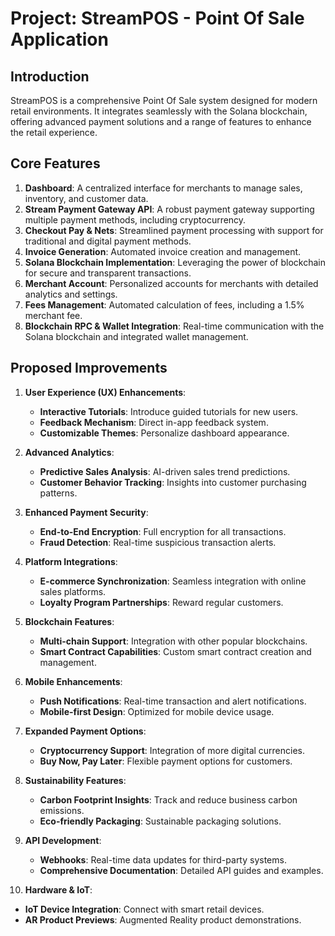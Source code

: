 # Project: StreamPOS - Point Of Sale Application

## Introduction

StreamPOS is a comprehensive Point Of Sale system designed for modern retail environments. It integrates seamlessly with the Solana blockchain, offering advanced payment solutions and a range of features to enhance the retail experience.

## Core Features

1. **Dashboard**: A centralized interface for merchants to manage sales, inventory, and customer data.
2. **Stream Payment Gateway API**: A robust payment gateway supporting multiple payment methods, including cryptocurrency.
3. **Checkout Pay & Nets**: Streamlined payment processing with support for traditional and digital payment methods.
4. **Invoice Generation**: Automated invoice creation and management.
5. **Solana Blockchain Implementation**: Leveraging the power of blockchain for secure and transparent transactions.
6. **Merchant Account**: Personalized accounts for merchants with detailed analytics and settings.
7. **Fees Management**: Automated calculation of fees, including a 1.5% merchant fee.
8. **Blockchain RPC & Wallet Integration**: Real-time communication with the Solana blockchain and integrated wallet management.

## Proposed Improvements

1. **User Experience (UX) Enhancements**:
   - **Interactive Tutorials**: Introduce guided tutorials for new users.
   - **Feedback Mechanism**: Direct in-app feedback system.
   - **Customizable Themes**: Personalize dashboard appearance.

2. **Advanced Analytics**:
   - **Predictive Sales Analysis**: AI-driven sales trend predictions.
   - **Customer Behavior Tracking**: Insights into customer purchasing patterns.

3. **Enhanced Payment Security**:
   - **End-to-End Encryption**: Full encryption for all transactions.
   - **Fraud Detection**: Real-time suspicious transaction alerts.

4. **Platform Integrations**:
   - **E-commerce Synchronization**: Seamless integration with online sales platforms.
   - **Loyalty Program Partnerships**: Reward regular customers.

5. **Blockchain Features**:
   - **Multi-chain Support**: Integration with other popular blockchains.
   - **Smart Contract Capabilities**: Custom smart contract creation and management.

6. **Mobile Enhancements**:
   - **Push Notifications**: Real-time transaction and alert notifications.
   - **Mobile-first Design**: Optimized for mobile device usage.

7. **Expanded Payment Options**:
   - **Cryptocurrency Support**: Integration of more digital currencies.
   - **Buy Now, Pay Later**: Flexible payment options for customers.

8. **Sustainability Features**:
   - **Carbon Footprint Insights**: Track and reduce business carbon emissions.
   - **Eco-friendly Packaging**: Sustainable packaging solutions.

9. **API Development**:
   - **Webhooks**: Real-time data updates for third-party systems.
   - **Comprehensive Documentation**: Detailed API guides and examples.

10. **Hardware & IoT**:

- **IoT Device Integration**: Connect with smart retail devices.
- **AR Product Previews**: Augmented Reality product demonstrations.
